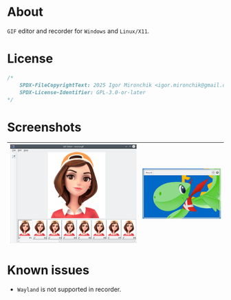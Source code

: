 # About

`GIF` editor and recorder for `Windows` and `Linux/X11`.

# License

```cpp
/*
    SPDX-FileCopyrightText: 2025 Igor Mironchik <igor.mironchik@gmail.com>
    SPDX-License-Identifier: GPL-3.0-or-later
*/
```

# Screenshots

| ![](editor.png) | ![](recorder.png) |
| --- | --- |


# Known issues

* `Wayland` is not supported in recorder.

